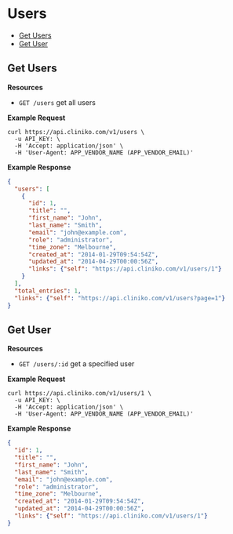 Users
============

* [Get Users](#get-users "This will return all users.")
* [Get User](#get-user "This will return a specified user.")

Get Users
----------------

**Resources**
* ```GET /users``` get all users

**Example Request**
```shell
curl https://api.cliniko.com/v1/users \
  -u API_KEY: \
  -H 'Accept: application/json' \
  -H 'User-Agent: APP_VENDOR_NAME (APP_VENDOR_EMAIL)'
```

**Example Response**
```json
{
  "users": [
    {
      "id": 1,
      "title": "",
      "first_name": "John",
      "last_name": "Smith",
      "email": "john@example.com",
      "role": "administrator",
      "time_zone": "Melbourne",
      "created_at": "2014-01-29T09:54:54Z",
      "updated_at": "2014-04-29T00:00:56Z",
      "links": {"self": "https://api.cliniko.com/v1/users/1"}
    }
  ],
  "total_entries": 1,
  "links": {"self": "https://api.cliniko.com/v1/users?page=1"}
}
```

Get User
------------

**Resources**
* ```GET /users/:id``` get a specified user

**Example Request**
```shell
curl https://api.cliniko.com/v1/users/1 \
  -u API_KEY: \
  -H 'Accept: application/json' \
  -H 'User-Agent: APP_VENDOR_NAME (APP_VENDOR_EMAIL)'
```

**Example Response**
```json
{
  "id": 1,
  "title": "",
  "first_name": "John",
  "last_name": "Smith",
  "email": "john@example.com",
  "role": "administrator",
  "time_zone": "Melbourne",
  "created_at": "2014-01-29T09:54:54Z",
  "updated_at": "2014-04-29T00:00:56Z",
  "links": {"self": "https://api.cliniko.com/v1/users/1"}
}
```
